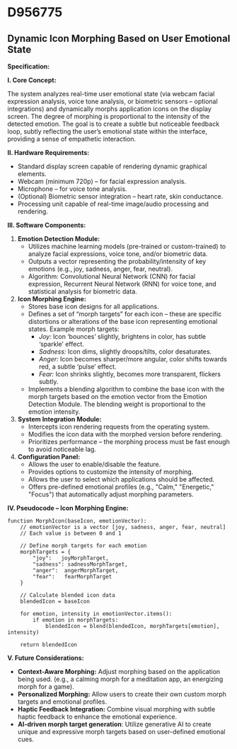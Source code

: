 # D956775

## Dynamic Icon Morphing Based on User Emotional State

**Specification:**

**I. Core Concept:**

The system analyzes real-time user emotional state (via webcam facial expression analysis, voice tone analysis, or biometric sensors – optional integrations) and dynamically morphs application icons on the display screen.  The degree of morphing is proportional to the intensity of the detected emotion. The goal is to create a subtle but noticeable feedback loop, subtly reflecting the user’s emotional state within the interface, providing a sense of empathetic interaction.

**II. Hardware Requirements:**

*   Standard display screen capable of rendering dynamic graphical elements.
*   Webcam (minimum 720p) – for facial expression analysis.
*   Microphone – for voice tone analysis.
*   (Optional) Biometric sensor integration – heart rate, skin conductance.
*   Processing unit capable of real-time image/audio processing and rendering.

**III. Software Components:**

1.  **Emotion Detection Module:**
    *   Utilizes machine learning models (pre-trained or custom-trained) to analyze facial expressions, voice tone, and/or biometric data.
    *   Outputs a vector representing the probability/intensity of key emotions (e.g., joy, sadness, anger, fear, neutral).
    *   Algorithm:  Convolutional Neural Network (CNN) for facial expression, Recurrent Neural Network (RNN) for voice tone, and statistical analysis for biometric data.
2.  **Icon Morphing Engine:**
    *   Stores base icon designs for all applications.
    *   Defines a set of “morph targets” for each icon – these are specific distortions or alterations of the base icon representing emotional states.  Example morph targets:
        *   *Joy:*  Icon ‘bounces’ slightly, brightens in color, has subtle ‘sparkle’ effect.
        *   *Sadness:*  Icon dims, slightly droops/tilts, color desaturates.
        *   *Anger:* Icon becomes sharper/more angular, color shifts towards red, a subtle ‘pulse’ effect.
        *   *Fear:* Icon shrinks slightly, becomes more transparent, flickers subtly.
    *   Implements a blending algorithm to combine the base icon with the morph targets based on the emotion vector from the Emotion Detection Module.  The blending weight is proportional to the emotion intensity.
3.  **System Integration Module:**
    *   Intercepts icon rendering requests from the operating system.
    *   Modifies the icon data with the morphed version before rendering.
    *   Prioritizes performance – the morphing process must be fast enough to avoid noticeable lag.
4. **Configuration Panel:**
    *   Allows the user to enable/disable the feature.
    *   Provides options to customize the intensity of morphing.
    *   Allows the user to select which applications should be affected.
    *   Offers pre-defined emotional profiles (e.g., "Calm," "Energetic," "Focus") that automatically adjust morphing parameters.

**IV. Pseudocode – Icon Morphing Engine:**

```
function MorphIcon(baseIcon, emotionVector):
    // emotionVector is a vector [joy, sadness, anger, fear, neutral]
    // Each value is between 0 and 1

    // Define morph targets for each emotion
    morphTargets = {
        "joy":   joyMorphTarget,
        "sadness": sadnessMorphTarget,
        "anger":  angerMorphTarget,
        "fear":   fearMorphTarget
    }

    // Calculate blended icon data
    blendedIcon = baseIcon

    for emotion, intensity in emotionVector.items():
        if emotion in morphTargets:
            blendedIcon = blend(blendedIcon, morphTargets[emotion], intensity)

    return blendedIcon
```

**V. Future Considerations:**

*   **Context-Aware Morphing:**  Adjust morphing based on the application being used.  (e.g., a calming morph for a meditation app, an energizing morph for a game).
*   **Personalized Morphing:**  Allow users to create their own custom morph targets and emotional profiles.
*   **Haptic Feedback Integration:**  Combine visual morphing with subtle haptic feedback to enhance the emotional experience.
* **AI-driven morph target generation**: Utilize generative AI to create unique and expressive morph targets based on user-defined emotional cues.